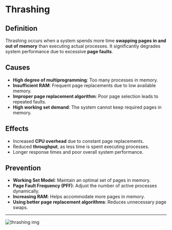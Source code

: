 # Thrashing

## Definition
Thrashing occurs when a system spends more time **swapping pages in and out of memory** than executing actual processes. It significantly degrades system performance due to excessive **page faults**.

## Causes
- **High degree of multiprogramming**: Too many processes in memory.
- **Insufficient RAM**: Frequent page replacements due to low available memory.
- **Improper page replacement algorithm**: Poor page selection leads to repeated faults.
- **High working set demand**: The system cannot keep required pages in memory.

## Effects
- Increased **CPU overhead** due to constant page replacements.
- Reduced **throughput**, as less time is spent executing processes.
- Longer response times and poor overall system performance.

## Prevention
- **Working Set Model**: Maintain an optimal set of pages in memory.
- **Page Fault Frequency (PFF)**: Adjust the number of active processes dynamically.
- **Increasing RAM**: Helps accommodate more pages in memory.
- **Using better page replacement algorithms**: Reduces unnecessary page swaps.
---
![thrashing img](https://static.takeuforward.org/wp/uploads/2022/04/image-21.png)
